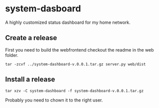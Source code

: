 system-dasboard
==================


A highly customized status dashboard for my home network.

## Create a release

First you need to build the webfrontend checkout the readme 
in the web folder. 

```
tar -zcvf ../system-dashboard-v.0.0.1.tar.gz server.py web/dist
```


## Install a release

```
tar xzv -C system-dashboard -f system-dashboard-v.0.0.1.tar.gz
```

Probably you need to chown it to the right user.